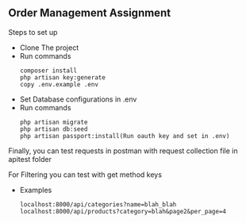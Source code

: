 ## Order Management Assignment
 
Steps to set up

- Clone The project
- Run commands
    ```
    composer install
    php artisan key:generate
    copy .env.example .env
    ```
- Set Database configurations in .env
- Run commands
    ```
    php artisan migrate
    php artisan db:seed
    php artisan passport:install(Run oauth key and set in .env)
    ```
Finally, you can test requests in postman with request collection file in apitest folder

For Filtering you can test with get method keys 
- Examples
    ```
    localhost:8000/api/categories?name=blah_blah
    localhost:8000/api/products?category=blah&page2&per_page=4
    ```
       

